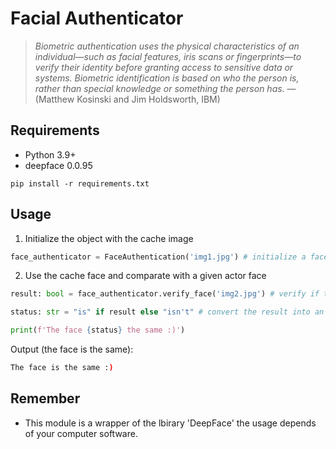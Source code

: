# Facial Authenticator

> _Biometric authentication uses the physical characteristics of an individual—such as facial features, iris scans or fingerprints—to verify their identity before granting access to sensitive data or systems. Biometric identification is based on who the person is, rather than special knowledge or something the person has._ — (Matthew Kosinski and Jim Holdsworth, IBM)

## Requirements

- Python 3.9+
- deepface 0.0.95

`pip install -r requirements.txt`

## Usage

1. Initialize the object with the cache image

```python
face_authenticator = FaceAuthentication('img1.jpg') # initialize a face in cache (actor face)
```

2. Use the cache face and comparate with a given actor face

```python
result: bool = face_authenticator.verify_face('img2.jpg') # verify if the face is the same "actor face"

status: str = "is" if result else "isn't" # convert the result into an string (is, isn't)

print(f'The face {status} the same :)')
```

Output (the face is the same):

```bash
The face is the same :)
```

## Remember

- This module is a wrapper of the lbirary 'DeepFace' the usage depends of your computer software.
